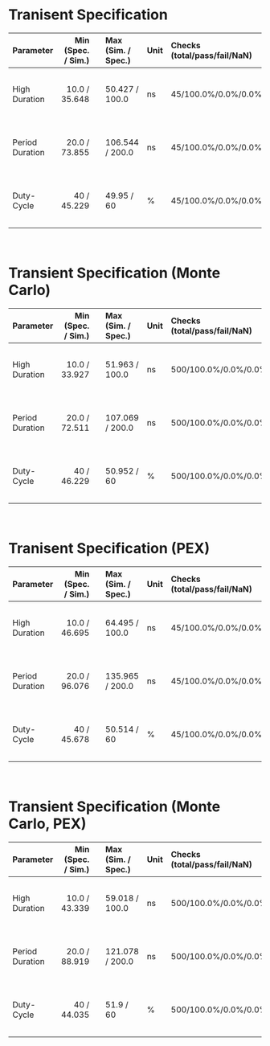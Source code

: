 
# Tranisent Specification<br>

| Parameter | Min (Spec. / Sim.) |      | Max (Sim. / Spec.) | Unit | Checks (total/pass/fail/NaN) | Comment |
| :-------- | -----------------: | :--: | :----------------- | :--- | :--------------------------- | ------- |
| High Duration | 10.0 / 35.648 | <svg height="20" width="150"><polyline points="3.0,3,3.0,17,147.0,17,147.0,3" style="fill:none;stroke:gray;stroke-width:1" /><polyline points="75.0,10.0,75.0,17" style="fill:none;stroke:gray;stroke-width:1" /><polyline points="44.03680000000001,10.0,67.6832,10.0" style="stroke:green;stroke-width:2" /><circle cx="44.03680000000001" cy="10.0" r="3" style="fill:green;stroke:green;stroke-width:0" /><circle cx="67.6832" cy="10.0" r="3" style="fill:green;stroke:green;stroke-width:0" /></svg> | 50.427 / 100.0 | ns | 45/100.0%/0.0%/0.0% | Last period before oscillator disable |
| Period Duration | 20.0 / 73.855 | <svg height="20" width="150"><polyline points="3.0,3,3.0,17,147.0,17,147.0,3" style="fill:none;stroke:gray;stroke-width:1" /><polyline points="75.0,10.0,75.0,17" style="fill:none;stroke:gray;stroke-width:1" /><polyline points="46.084095999999995,10.0,72.23487999999999,10.0" style="stroke:green;stroke-width:2" /><circle cx="46.084095999999995" cy="10.0" r="3" style="fill:green;stroke:green;stroke-width:0" /><circle cx="72.23487999999999" cy="10.0" r="3" style="fill:green;stroke:green;stroke-width:0" /></svg> | 106.544 / 200.0 | ns | 45/100.0%/0.0%/0.0% | First period after oscillator enable |
| Duty-Cycle | 40 / 45.229 | <svg height="20" width="150"><polyline points="3.0,3,3.0,17,147.0,17,147.0,3" style="fill:none;stroke:gray;stroke-width:1" /><polyline points="75.0,10.0,75.0,17" style="fill:none;stroke:gray;stroke-width:1" /><polyline points="40.64707200000001,10.0,74.639784,10.0" style="stroke:green;stroke-width:2" /><circle cx="40.64707200000001" cy="10.0" r="3" style="fill:green;stroke:green;stroke-width:0" /><circle cx="74.639784" cy="10.0" r="3" style="fill:green;stroke:green;stroke-width:0" /></svg> | 49.95 / 60 | % | 45/100.0%/0.0%/0.0% | First period after oscillator enable |

<br>


# Transient Specification (Monte Carlo)<br>

| Parameter | Min (Spec. / Sim.) |      | Max (Sim. / Spec.) | Unit | Checks (total/pass/fail/NaN) | Comment |
| :-------- | -----------------: | :--: | :----------------- | :--- | :--------------------------- | ------- |
| High Duration | 10.0 / 33.927 | <svg height="20" width="150"><polyline points="3.0,3,3.0,17,147.0,17,147.0,3" style="fill:none;stroke:gray;stroke-width:1" /><polyline points="75.0,10.0,75.0,17" style="fill:none;stroke:gray;stroke-width:1" /><polyline points="41.28320000000001,10.0,70.1408,10.0" style="stroke:green;stroke-width:2" /><circle cx="41.28320000000001" cy="10.0" r="3" style="fill:green;stroke:green;stroke-width:0" /><circle cx="70.1408" cy="10.0" r="3" style="fill:green;stroke:green;stroke-width:0" /></svg> | 51.963 / 100.0 | ns | 500/100.0%/0.0%/0.0% | Last period before oscillator disable |
| Period Duration | 20.0 / 72.511 | <svg height="20" width="150"><polyline points="3.0,3,3.0,17,147.0,17,147.0,3" style="fill:none;stroke:gray;stroke-width:1" /><polyline points="75.0,10.0,75.0,17" style="fill:none;stroke:gray;stroke-width:1" /><polyline points="45.008784,10.0,72.65512000000001,10.0" style="stroke:green;stroke-width:2" /><circle cx="45.008784" cy="10.0" r="3" style="fill:green;stroke:green;stroke-width:0" /><circle cx="72.65512000000001" cy="10.0" r="3" style="fill:green;stroke:green;stroke-width:0" /></svg> | 107.069 / 200.0 | ns | 500/100.0%/0.0%/0.0% | First period after oscillator enable |
| Duty-Cycle | 40 / 46.229 | <svg height="20" width="150"><polyline points="3.0,3,3.0,17,147.0,17,147.0,3" style="fill:none;stroke:gray;stroke-width:1" /><polyline points="75.0,10.0,75.0,17" style="fill:none;stroke:gray;stroke-width:1" /><polyline points="47.85175200000001,10.0,81.85425599999999,10.0" style="stroke:green;stroke-width:2" /><circle cx="47.85175200000001" cy="10.0" r="3" style="fill:green;stroke:green;stroke-width:0" /><circle cx="81.85425599999999" cy="10.0" r="3" style="fill:green;stroke:green;stroke-width:0" /></svg> | 50.952 / 60 | % | 500/100.0%/0.0%/0.0% | First period after oscillator enable |

<br>


# Tranisent Specification (PEX)<br>

| Parameter | Min (Spec. / Sim.) |      | Max (Sim. / Spec.) | Unit | Checks (total/pass/fail/NaN) | Comment |
| :-------- | -----------------: | :--: | :----------------- | :--- | :--------------------------- | ------- |
| High Duration | 10.0 / 46.695 | <svg height="20" width="150"><polyline points="3.0,3,3.0,17,147.0,17,147.0,3" style="fill:none;stroke:gray;stroke-width:1" /><polyline points="75.0,10.0,75.0,17" style="fill:none;stroke:gray;stroke-width:1" /><polyline points="61.711999999999996,10.0,90.192,10.0" style="stroke:green;stroke-width:2" /><circle cx="61.711999999999996" cy="10.0" r="3" style="fill:green;stroke:green;stroke-width:0" /><circle cx="90.192" cy="10.0" r="3" style="fill:green;stroke:green;stroke-width:0" /></svg> | 64.495 / 100.0 | ns | 45/100.0%/0.0%/0.0% | Last period before oscillator disable |
| Period Duration | 20.0 / 96.076 | <svg height="20" width="150"><polyline points="3.0,3,3.0,17,147.0,17,147.0,3" style="fill:none;stroke:gray;stroke-width:1" /><polyline points="75.0,10.0,75.0,17" style="fill:none;stroke:gray;stroke-width:1" /><polyline points="63.860775999999994,10.0,95.77224,10.0" style="stroke:green;stroke-width:2" /><circle cx="63.860775999999994" cy="10.0" r="3" style="fill:green;stroke:green;stroke-width:0" /><circle cx="95.77224" cy="10.0" r="3" style="fill:green;stroke:green;stroke-width:0" /></svg> | 135.965 / 200.0 | ns | 45/100.0%/0.0%/0.0% | First period after oscillator enable |
| Duty-Cycle | 40 / 45.678 | <svg height="20" width="150"><polyline points="3.0,3,3.0,17,147.0,17,147.0,3" style="fill:none;stroke:gray;stroke-width:1" /><polyline points="75.0,10.0,75.0,17" style="fill:none;stroke:gray;stroke-width:1" /><polyline points="43.88361600000001,10.0,78.70202400000001,10.0" style="stroke:green;stroke-width:2" /><circle cx="43.88361600000001" cy="10.0" r="3" style="fill:green;stroke:green;stroke-width:0" /><circle cx="78.70202400000001" cy="10.0" r="3" style="fill:green;stroke:green;stroke-width:0" /></svg> | 50.514 / 60 | % | 45/100.0%/0.0%/0.0% | First period after oscillator enable |

<br>


# Transient Specification (Monte Carlo, PEX)<br>

| Parameter | Min (Spec. / Sim.) |      | Max (Sim. / Spec.) | Unit | Checks (total/pass/fail/NaN) | Comment |
| :-------- | -----------------: | :--: | :----------------- | :--- | :--------------------------- | ------- |
| High Duration | 10.0 / 43.339 | <svg height="20" width="150"><polyline points="3.0,3,3.0,17,147.0,17,147.0,3" style="fill:none;stroke:gray;stroke-width:1" /><polyline points="75.0,10.0,75.0,17" style="fill:none;stroke:gray;stroke-width:1" /><polyline points="56.342400000000005,10.0,81.4288,10.0" style="stroke:green;stroke-width:2" /><circle cx="56.342400000000005" cy="10.0" r="3" style="fill:green;stroke:green;stroke-width:0" /><circle cx="81.4288" cy="10.0" r="3" style="fill:green;stroke:green;stroke-width:0" /></svg> | 59.018 / 100.0 | ns | 500/100.0%/0.0%/0.0% | Last period before oscillator disable |
| Period Duration | 20.0 / 88.919 | <svg height="20" width="150"><polyline points="3.0,3,3.0,17,147.0,17,147.0,3" style="fill:none;stroke:gray;stroke-width:1" /><polyline points="75.0,10.0,75.0,17" style="fill:none;stroke:gray;stroke-width:1" /><polyline points="58.13498400000001,10.0,83.8624,10.0" style="stroke:green;stroke-width:2" /><circle cx="58.13498400000001" cy="10.0" r="3" style="fill:green;stroke:green;stroke-width:0" /><circle cx="83.8624" cy="10.0" r="3" style="fill:green;stroke:green;stroke-width:0" /></svg> | 121.078 / 200.0 | ns | 500/100.0%/0.0%/0.0% | First period after oscillator enable |
| Duty-Cycle | 40 / 44.035 | <svg height="20" width="150"><polyline points="3.0,3,3.0,17,147.0,17,147.0,3" style="fill:none;stroke:gray;stroke-width:1" /><polyline points="75.0,10.0,75.0,17" style="fill:none;stroke:gray;stroke-width:1" /><polyline points="32.05300799999999,10.0,88.67877600000001,10.0" style="stroke:green;stroke-width:2" /><circle cx="32.05300799999999" cy="10.0" r="3" style="fill:green;stroke:green;stroke-width:0" /><circle cx="88.67877600000001" cy="10.0" r="3" style="fill:green;stroke:green;stroke-width:0" /></svg> | 51.9 / 60 | % | 500/100.0%/0.0%/0.0% | First period after oscillator enable |

<br>


